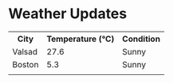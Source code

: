 # Weather Updates

<!-- WEATHER-UPDATE-START -->
<table><tr><th>City</th><th>Temperature (°C)</th><th>Condition</th></tr><tr><td>Valsad</td><td>27.6</td><td>Sunny</td></tr><tr><td>Boston</td><td>5.3</td><td>Sunny</td></tr><tr><td></td><td></td><td></td></tr></table>
<!-- WEATHER-UPDATE-END -->
